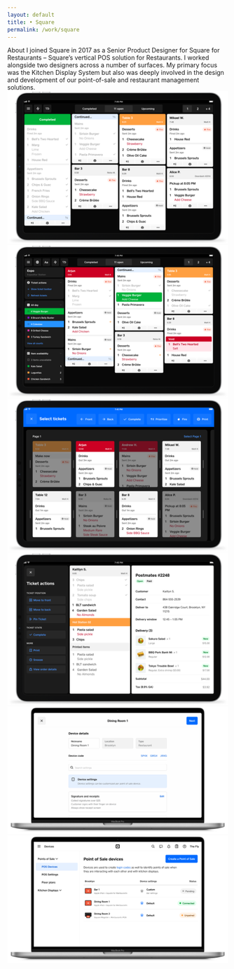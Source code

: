 ```yaml
---
layout: default 
title: • Square
permalink: /work/square
---
```


<section class="page-header">
    <div class="row">
        <span class="title">About</span>
        <span class="subtitle">I joined Square in 2017 as a Senior Product Designer for Square for Restaurants – Square’s vertical POS solution for Restaurants. I worked alongside two designers across a number of surfaces. My primary focus was the Kitchen Display System but also was deeply involved in the design and development of our point-of-sale and restaurant management solutions.</span>
    </div>
</section>
<section>
    <img class="mb24" src="/img/work/square/01@2x.png" loading="lazy"> 
    <img class="mb24" src="/img/work/square/02@2x.png" loading="lazy">
    <img class="mb24" src="/img/work/square/03@2x.png" loading="lazy">
    <img class="mb24" src="/img/work/square/04@2x.png" loading="lazy">	
</section>
<section>
    <img class="mb24" src="/img/work/square/05@2x.png" loading="lazy">
</section>
<section>
    <img class="mb24" src="/img/work/square/06@2x.png" loading="lazy">
</section>